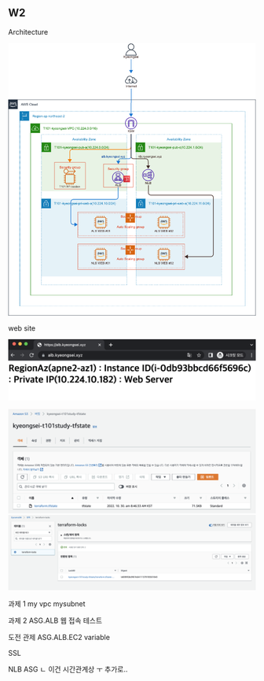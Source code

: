
## W2

Architecture

![img1](./img/T101_W2_Architecture.png)


web site

![img2](./img/T101_W2_web.png)

![img1](./img/s3.png)
![img1](./img/dynamodb.png)


과제 1
my vpc mysubnet

과제 2
ASG.ALB
웹 접속 테스트

도전 관제
ASG.ALB.EC2 variable

SSL

NLB ASG
ㄴ 이건 시간관계상 ㅜ 추가로..
